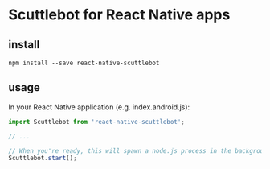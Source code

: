 # Scuttlebot for React Native apps

## install

`npm install --save react-native-scuttlebot`

## usage

In your React Native application (e.g. index.android.js):

```js
import Scuttlebot from 'react-native-scuttlebot';

// ...

// When you're ready, this will spawn a node.js process in the background:
Scuttlebot.start();
```
